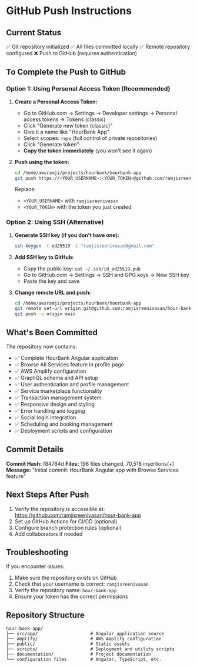 # GitHub Push Instructions

## Current Status
✅ Git repository initialized
✅ All files committed locally
✅ Remote repository configured
❌ Push to GitHub (requires authentication)

## To Complete the Push to GitHub

### Option 1: Using Personal Access Token (Recommended)

1. **Create a Personal Access Token:**
   - Go to GitHub.com → Settings → Developer settings → Personal access tokens → Tokens (classic)
   - Click "Generate new token (classic)"
   - Give it a name like "HourBank App"
   - Select scopes: `repo` (full control of private repositories)
   - Click "Generate token"
   - **Copy the token immediately** (you won't see it again)

2. **Push using the token:**
   ```bash
   cd /home/awsramji/projects/hourbank/hourbank-app
   git push https://<YOUR_USERNAME>:<YOUR_TOKEN>@github.com/ramjisreenivasan/hour-bank-app.git main
   ```

   Replace:
   - `<YOUR_USERNAME>` with `ramjisreenivasan`
   - `<YOUR_TOKEN>` with the token you just created

### Option 2: Using SSH (Alternative)

1. **Generate SSH key (if you don't have one):**
   ```bash
   ssh-keygen -t ed25519 -C "ramjisreenivasan@gmail.com"
   ```

2. **Add SSH key to GitHub:**
   - Copy the public key: `cat ~/.ssh/id_ed25519.pub`
   - Go to GitHub.com → Settings → SSH and GPG keys → New SSH key
   - Paste the key and save

3. **Change remote URL and push:**
   ```bash
   cd /home/awsramji/projects/hourbank/hourbank-app
   git remote set-url origin git@github.com:ramjisreenivasan/hour-bank-app.git
   git push -u origin main
   ```

## What's Been Committed

The repository now contains:
- ✅ Complete HourBank Angular application
- ✅ Browse All Services feature in profile page
- ✅ AWS Amplify configuration
- ✅ GraphQL schema and API setup
- ✅ User authentication and profile management
- ✅ Service marketplace functionality
- ✅ Transaction management system
- ✅ Responsive design and styling
- ✅ Error handling and logging
- ✅ Social login integration
- ✅ Scheduling and booking management
- ✅ Deployment scripts and configuration

## Commit Details

**Commit Hash:** f84784d
**Files:** 198 files changed, 70,518 insertions(+)
**Message:** "Initial commit: HourBank Angular app with Browse Services feature"

## Next Steps After Push

1. Verify the repository is accessible at: https://github.com/ramjisreenivasan/hour-bank-app
2. Set up GitHub Actions for CI/CD (optional)
3. Configure branch protection rules (optional)
4. Add collaborators if needed

## Troubleshooting

If you encounter issues:
1. Make sure the repository exists on GitHub
2. Check that your username is correct: `ramjisreenivasan`
3. Verify the repository name: `hour-bank-app`
4. Ensure your token has the correct permissions

## Repository Structure

```
hour-bank-app/
├── src/app/                    # Angular application source
├── amplify/                    # AWS Amplify configuration
├── public/                     # Static assets
├── scripts/                    # Deployment and utility scripts
├── documentation/              # Project documentation
└── configuration files         # Angular, TypeScript, etc.
```
